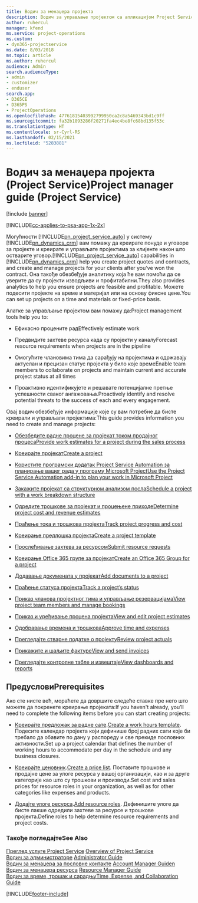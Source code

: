 ```yaml
---
title: Водич за менаџера пројекта
description: Водич за управљање пројектом са апликацијом Project Service
author: ruhercul
manager: kfend
ms.service: project-operations
ms.custom:
- dyn365-projectservice
ms.date: 8/03/2018
ms.topic: article
ms.author: ruhercul
audience: Admin
search.audienceType:
- admin
- customizer
- enduser
search.app:
- D365CE
- D365PS
- ProjectOperations
ms.openlocfilehash: 47761815403992799950ca2c8a5469343bd1c9ff
ms.sourcegitcommit: fa32b1893286f20271fa4ec4be8fc68bd135f53c
ms.translationtype: HT
ms.contentlocale: sr-Cyrl-RS
ms.lasthandoff: 02/15/2021
ms.locfileid: "5283881"
---
```

# <a name="project-manager-guide-project-service"></a><span data-ttu-id="0d405-103">Водич за менаџера пројекта (Project Service)</span><span class="sxs-lookup"><span data-stu-id="0d405-103">Project manager guide (Project Service)</span></span>

[!include [banner](../includes/psa-now-project-operations.md)]

[!INCLUDE[cc-applies-to-psa-app-1x-2x](../includes/cc-applies-to-psa-app-1x-2x.md)]

<span data-ttu-id="0d405-104">Могућности [!INCLUDE[pn_project_service_auto](../includes/pn-project-service-auto.md)] у систему [!INCLUDE[pn_dynamics_crm](../includes/pn-dynamics-crm.md)] вам помажу да креирате понуде и уговоре за пројекте и креирате и управљате пројектима за клијенте након што остварите уговор.</span><span class="sxs-lookup"><span data-stu-id="0d405-104">[!INCLUDE[pn_project_service_auto](../includes/pn-project-service-auto.md)] capabilities in [!INCLUDE[pn_dynamics_crm](../includes/pn-dynamics-crm.md)] help you create project quotes and contracts, and create and manage projects for your clients after you’ve won the contract.</span></span> <span data-ttu-id="0d405-105">Она такође обезбеђује аналитику која ће вам помоћи да се уверите да су пројекти изводљиви и профитабилни.</span><span class="sxs-lookup"><span data-stu-id="0d405-105">They also provides analytics to help you ensure projects are feasible and profitable.</span></span> <span data-ttu-id="0d405-106">Можете подесити пројекте на време и материјал или на основу фиксне цене.</span><span class="sxs-lookup"><span data-stu-id="0d405-106">You can set up projects on a time and materials or fixed-price basis.</span></span>  
  
 <span data-ttu-id="0d405-107">Алатке за управљање пројектом вам помажу да:</span><span class="sxs-lookup"><span data-stu-id="0d405-107">Project management tools help you to:</span></span>  
  
-   <span data-ttu-id="0d405-108">Ефикасно процените рад</span><span class="sxs-lookup"><span data-stu-id="0d405-108">Effectively estimate work</span></span>  
  
-   <span data-ttu-id="0d405-109">Предвидите захтеве ресурса када су пројекти у каналу</span><span class="sxs-lookup"><span data-stu-id="0d405-109">Forecast resource requirements when projects are in the pipeline</span></span>  
  
-   <span data-ttu-id="0d405-110">Омогућите члановима тима да сарађују на пројектима и одржавају актуелан и прецизан статус пројекта у било које време</span><span class="sxs-lookup"><span data-stu-id="0d405-110">Enable team members to collaborate on projects and maintain current and accurate project status at all times</span></span>  
  
-   <span data-ttu-id="0d405-111">Проактивно идентификујете и решавате потенцијалне претње успешности сваког ангажовања.</span><span class="sxs-lookup"><span data-stu-id="0d405-111">Proactively identify and resolve potential threats to the success of each and every engagement.</span></span>  
  
<span data-ttu-id="0d405-112">Овај водич обезбеђује информације које су вам потребне да бисте креирали и управљали пројектима:</span><span class="sxs-lookup"><span data-stu-id="0d405-112">This guide provides information you need to create and manage projects:</span></span>  
  
-   [<span data-ttu-id="0d405-113">Обезбедите радне процене за пројекат током продајног процеса</span><span class="sxs-lookup"><span data-stu-id="0d405-113">Provide work estimates for a project during the sales process</span></span>](../psa/provide-estimates-project-during-sales-process.md)  
  
-   [<span data-ttu-id="0d405-114">Креирајте пројекат</span><span class="sxs-lookup"><span data-stu-id="0d405-114">Create a project</span></span>](../psa/create-project.md)  
  
-   [<span data-ttu-id="0d405-115">Користите програмски додатак Project Service Automation за планирање вашег рада у програму Microsoft Project</span><span class="sxs-lookup"><span data-stu-id="0d405-115">Use the Project Service Automation add-in to plan your work in Microsoft Project</span></span>](../psa/add-plan-work-microsoft-project.md)  
  
-   [<span data-ttu-id="0d405-116">Закажите пројекат са структурном анализом посла</span><span class="sxs-lookup"><span data-stu-id="0d405-116">Schedule a project with a work breakdown structure</span></span>](../psa/schedule-project-work-breakdown-structure.md)  
  
-   [<span data-ttu-id="0d405-117">Одредите трошкове за пројекат и процењене приходе</span><span class="sxs-lookup"><span data-stu-id="0d405-117">Determine project cost and revenue estimates</span></span>](../psa/determine-project-cost-revenue-estimates.md)  
  
-   [<span data-ttu-id="0d405-118">Праћење тока и трошкова пројекта</span><span class="sxs-lookup"><span data-stu-id="0d405-118">Track project progress and cost</span></span>](../psa/track-project-progress-cost.md)  
  
-   [<span data-ttu-id="0d405-119">Креирање предлошка пројекта</span><span class="sxs-lookup"><span data-stu-id="0d405-119">Create a project template</span></span>](../psa/create-project-template.md)  
  
-   [<span data-ttu-id="0d405-120">Прослеђивање захтева за ресурсом</span><span class="sxs-lookup"><span data-stu-id="0d405-120">Submit resource requests</span></span>](../psa/submit-resource-requests.md)  
  
-   [<span data-ttu-id="0d405-121">Креирање Office 365 групе за пројекат</span><span class="sxs-lookup"><span data-stu-id="0d405-121">Create an Office 365 Group for a project</span></span>](../psa/create-office-365-group-project.md)  
  
-   [<span data-ttu-id="0d405-122">Додавање докумената у пројекат</span><span class="sxs-lookup"><span data-stu-id="0d405-122">Add documents to a project</span></span>](../psa/add-documents-project.md)  
  
-   [<span data-ttu-id="0d405-123">Праћење статуса пројекта</span><span class="sxs-lookup"><span data-stu-id="0d405-123">Track a project’s status</span></span>](../psa/track-project-status.md)  
  
-   [<span data-ttu-id="0d405-124">Приказ чланова пројектног тима и управљање резервацијама</span><span class="sxs-lookup"><span data-stu-id="0d405-124">View project team members and manage bookings</span></span>](../psa/view-project-team-members-manage-bookings.md)  
  
-   [<span data-ttu-id="0d405-125">Приказ и уређивање процена пројекта</span><span class="sxs-lookup"><span data-stu-id="0d405-125">View and edit project estimates</span></span>](../psa/view-edit-project-estimates.md)  
  
-   [<span data-ttu-id="0d405-126">Одобравање времена и трошкова</span><span class="sxs-lookup"><span data-stu-id="0d405-126">Approve time and expenses</span></span>](../psa/approve-time-expenses.md)  
  
-   [<span data-ttu-id="0d405-127">Прегледајте стварне податке о пројекту</span><span class="sxs-lookup"><span data-stu-id="0d405-127">Review project actuals</span></span>](../psa/review-project-actuals.md)  
  
-   [<span data-ttu-id="0d405-128">Прикажите и шаљите фактуре</span><span class="sxs-lookup"><span data-stu-id="0d405-128">View and send invoices</span></span>](../psa/view-send-invoices.md)  
  
-   [<span data-ttu-id="0d405-129">Прегледајте контролне табле и извештаје</span><span class="sxs-lookup"><span data-stu-id="0d405-129">View dashboards and reports</span></span>](../psa/view-dashboards-reports.md)  
  
## <a name="prerequisites"></a><span data-ttu-id="0d405-130">Предуслови</span><span class="sxs-lookup"><span data-stu-id="0d405-130">Prerequisites</span></span>  
 <span data-ttu-id="0d405-131">Ако сте нисте већ, мораћете да довршите следеће ставке пре него што можете да покренете креирање пројеката:</span><span class="sxs-lookup"><span data-stu-id="0d405-131">If you haven't already, you’ll need to complete the following items before you can start creating projects:</span></span>  
  
-   <span data-ttu-id="0d405-132">[Креирајте предложак за радне сате](../psa/create-work-hours-template.md).</span><span class="sxs-lookup"><span data-stu-id="0d405-132">[Create a work hours template](../psa/create-work-hours-template.md).</span></span> <span data-ttu-id="0d405-133">Подесите календар пројекта који дефинише број радних сати које би требало да обавите по дану у распореду и све прекиде пословних активности.</span><span class="sxs-lookup"><span data-stu-id="0d405-133">Set up a project calendar that defines the number of working hours to accommodate per day in the schedule and any business closures.</span></span>  
  
-   <span data-ttu-id="0d405-134">[Креирајте ценовник](../psa/create-price-list.md).</span><span class="sxs-lookup"><span data-stu-id="0d405-134">[Create a price list](../psa/create-price-list.md).</span></span> <span data-ttu-id="0d405-135">Поставите трошкове и продајне цене за улоге ресурса у вашој организацији, као и за друге категорије као што су трошкови и производи.</span><span class="sxs-lookup"><span data-stu-id="0d405-135">Set cost and sales prices for resource roles in your organization, as well as for other categories like expenses and products.</span></span>  
  
-   <span data-ttu-id="0d405-136">[Додајте улоге ресурса](../psa/add-resource-roles.md).</span><span class="sxs-lookup"><span data-stu-id="0d405-136">[Add resource roles](../psa/add-resource-roles.md).</span></span> <span data-ttu-id="0d405-137">Дефинишите улоге да бисте лакше одредили захтеве за ресурсе и трошкове пројекта.</span><span class="sxs-lookup"><span data-stu-id="0d405-137">Define roles to help determine resource requirements and project costs.</span></span>  
  
### <a name="see-also"></a><span data-ttu-id="0d405-138">Такође погледајте</span><span class="sxs-lookup"><span data-stu-id="0d405-138">See Also</span></span>  
 <span data-ttu-id="0d405-139">[Преглед услуге Project Service](../psa/overview.md) </span><span class="sxs-lookup"><span data-stu-id="0d405-139">[Overview of Project Service](../psa/overview.md) </span></span>  
 <span data-ttu-id="0d405-140">[Водич за администраторе](../psa/admin-guide.md) </span><span class="sxs-lookup"><span data-stu-id="0d405-140">[Administrator Guide](../psa/admin-guide.md) </span></span>  
 <span data-ttu-id="0d405-141">[Водич за менаџера за пословне контакте](../psa/account-manager-guide.md) </span><span class="sxs-lookup"><span data-stu-id="0d405-141">[Account Manager Guiden](../psa/account-manager-guide.md) </span></span>  
 <span data-ttu-id="0d405-142">[Водич за менаџера ресурса](../psa/resource-manager-guide.md) </span><span class="sxs-lookup"><span data-stu-id="0d405-142">[Resource Manager Guide](../psa/resource-manager-guide.md) </span></span>  
 [<span data-ttu-id="0d405-143">Водич за време, трошак и сарадњу</span><span class="sxs-lookup"><span data-stu-id="0d405-143">Time, Expense, and Collaboration Guide</span></span>](../psa/time-expense-collaboration-guide.md)



[!INCLUDE[footer-include](../includes/footer-banner.md)]